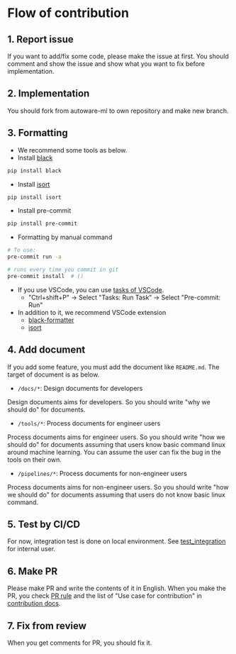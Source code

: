 # Flow of contribution
## 1. Report issue

If you want to add/fix some code, please make the issue at first.
You should comment and show the issue and show what you want to fix  before implementation.

## 2. Implementation

You should fork from autoware-ml to own repository and make new branch.

## 3. Formatting

- We recommend some tools as below.
- Install [black](https://github.com/psf/black)

```sh
pip install black
```

- Install [isort](https://github.com/PyCQA/isort)

```sh
pip install isort
```

- Install pre-commit

```sh
pip install pre-commit
```

- Formatting by manual command

```sh
# To use:
pre-commit run -a

# runs every time you commit in git
pre-commit install  # ()
```

- If you use VSCode, you can use [tasks of VSCode](https://github.com/tier4/autoware-ml/blob/main/.vscode/tasks.json).
  - "Ctrl+shift+P" -> Select "Tasks: Run Task" -> Select "Pre-commit: Run"
- In addition to it, we recommend VSCode extension
  - [black-formatter](https://marketplace.visualstudio.com/items?itemName=ms-python.black-formatter)
  - [isort](https://marketplace.visualstudio.com/items?itemName=ms-python.isort)

## 4. Add document

If you add some feature, you must add the document like `README.md`.
The target of document is as below.

- `/docs/*`: Design documents for developers

Design documents aims for developers.
So you should write "why we should do" for documents.

- `/tools/*`: Process documents for engineer users

Process documents aims for engineer users.
So you should write "how we should do" for documents assuming that users know basic command linux around machine learning.
You can assume the user can fix the bug in the tools on their own.

- `/pipelines/*`: Process documents for non-engineer users

Process documents aims for non-engineer users.
So you should write "how we should do" for documents assuming that users do not know basic linux command.

## 5. Test by CI/CD

For now, integration test is done on local environment.
See [test_integration](/tools/test_integration) for internal user.

## 6. Make PR

Please make PR and write the contents of it in English.
When you make the PR, you check [PR rule](/docs/contribution/contribution_flow/pr_rule.md) and the list of "Use case for contribution" in [contribution docs](/docs/contribution/contribution.md).

## 7. Fix from review

When you get comments for PR, you should fix it.
